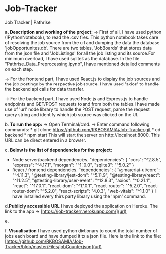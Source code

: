 # Job-Tracker
Job Tracker | Pathrise

**a. Description and working of the project:**
  -> First of all, I have used python (IPythonNotebook), to read the .csv files. This python notebook takes care of resolving the job source from the url and                 dumping the data the database 'jobOpportunites.db'. There are two tables, 'JobBoards' that stores data from the json file and 'JobListings' for all the job listing and its source.For minimum overload, I have used sqlite3 as the database. In the file "Pathrise_Data_Preprocessing.ipynb", I have mentioned detailed comments on each step.
  
  -> For the frontend part, I have used React.js to display the job sources and the job postings by the respective job source. I have used 'axios' to handle the backend api calls for data transfer.
  
  -> For the backend part, I have used Node.js and Express.js to handle endpoints and GET/POST requests to and from both the tables.I have made use of 'url' node library to handle the POST request, parse the request query string and identify which job source was clicked on the UI.

b. **To run the app:**
  -> Open Terminal/cmd.
  -> Enter command following commands:
      * git clone https://github.com/RKBOSAMIA/Job-Tracker.git
      * cd backend
      * npm start 
   This will start the server on http://localhost:8000. This URL can be direct entered in a browser.
   
c. **Below is the list of dependencies for the project:**
  * Node server/backend dependencies.
    "dependencies": {
    "cors": "^2.8.5",
    "express": "^4.17.1",
    "morgan": "^1.10.0",
    "sqlite3": "^5.0.2"
  }
  * React / frontend dependencies.
    "dependencies": {
    "@material-ui/core": "^4.11.3",
    "@testing-library/jest-dom": "^5.11.9",
    "@testing-library/react": "^11.2.5",
    "@testing-library/user-event": "^12.8.3",
    "axios": "^0.21.1",
    "react": "^17.0.1",
    "react-dom": "^17.0.1",
    "react-router": "^5.2.0",
    "react-router-dom": "^5.2.0",
    "react-scripts": "4.0.3",
    "web-vitals": "^1.1.0"
  }
  I have installed every thirs party library using the 'npm' command.
  
 d.**Publicly accessible URL**
  I have deployed the application on Heroku. The link to the app -> [https://job-trackerr.herokuapp.com/](url)
 
 e. 
 
 f. **Visualisation**
  I have used python dictionary to count the total number of jobs each board and have dumped it to a json file. Here is the link to the file:
  [https://github.com/RKBOSAMIA/Job-Tracker/blob/master/Files/jobCounter.json](url)
